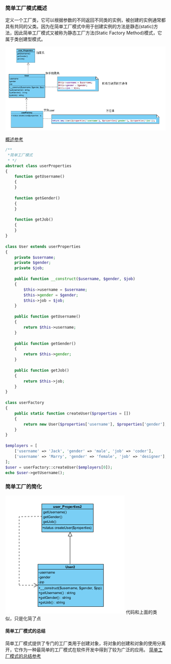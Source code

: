 ### 简单工厂模式概述

定义一个工厂类，它可以根据参数的不同返回不同类的实例，被创建的实例通常都具有共同的父类。因为在简单工厂模式中用于创建实例的方法是静态(static)方法，因此简单工厂模式又被称为静态工厂方法(Static Factory Method)模式，它属于类创建型模式。

![简单工厂模式](images/2017_10/简单工厂模式.png)

[概述参考](http://blog.csdn.net/lovelion/article/details/9300549)
```PHP
/**
 *简单工厂模式
 * */
abstract class userProperties
{
    function getUsername()
    {
    }

    function getGender()
    {
    }

    function getJob()
    {
    }
}

class User extends userProperties
{
    private $username;
    private $gender;
    private $job;

    public function __construct($username, $gender, $job)
    {
        $this->username = $username;
        $this->gender = $gender;
        $this->job = $job;
    }

    public function getUsername()
    {
        return $this->username;
    }

    public function getGender()
    {
        return $this->gender;
    }

    public function getJob()
    {
        return $this->job;
    }
}

class userFactory
{
    public static function createUser($properties = [])
    {
        return new User($properties['username'], $properties['gender'], $properties['job']);
    }
}

$employers = [
    ['username' => 'Jack', 'gender' => 'male', 'job' => 'coder'],
    ['username' => 'Marry', 'gender' => 'female', 'job' => 'designer'],
];
$user = userFactory::createUser($employers[0]);
echo $user->getUsername();
```
### 简单工厂的简化
![简化的工厂模式](images/2017_10/简化的工厂模式.png) 代码和上面的类似，只是化简了点

#### 简单工厂模式的总结

  简单工厂模式提供了专门的工厂类用于创建对象，将对象的创建和对象的使用分离开，它作为一种最简单的工厂模式在软件开发中得到了较为广泛的应用。
[简单工厂模式的总结参考](http://blog.csdn.net/lovelion/article/details/9300731)
